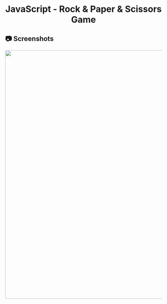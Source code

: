<h1 align="center">
   JavaScript - Rock & Paper & Scissors Game
</h1>

<h2>
📷 Screenshots
</h2>

<p align="center">
  <img src="https://github.com/ozkannbuyuk/js-exercises/assets/111967202/80e53fb5-6ab3-4fe9-8899-e63586d13321" width="800" />
</p>
